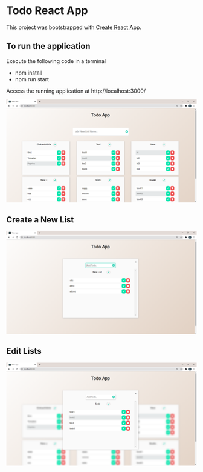# Todo React App

This project was bootstrapped with [Create React App](https://github.com/facebook/create-react-app).

## To run the application

Execute the following code in a terminal
- npm install
- npm run start

Access the running application at http://localhost:3000/ 


<img src="/images/TodoApp.png" width="600"/>


## Create a New List
<img src="/images/TodoApp2.png" width="600"/>


## Edit Lists
<img src="/images/TodoApp3.png" width="600"/>
